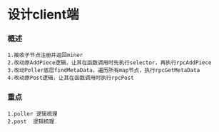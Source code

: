 # 设计client端

### 概述
    1.接收子节点注册并返回miner
    2.改动原AddPiece逻辑，让其在函数调用时先执行selector，再执行rpcAddPiece
    3.改动Poller底层findMetaData，遍历所有map节点，执行rpcGetMetaData
    4.改动原Post逻辑，让其在函数调用时执行rpcPost
    
    
### 重点
    1.poller 逻辑梳理
    2.post  逻辑梳理
    